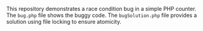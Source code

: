 This repository demonstrates a race condition bug in a simple PHP counter. The `bug.php` file shows the buggy code. The `bugSolution.php` file provides a solution using file locking to ensure atomicity.